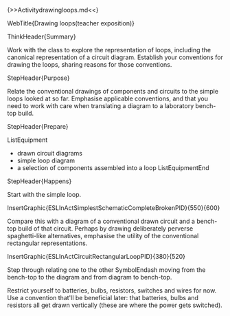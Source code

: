 {>>Activitydrawingloops.md<<}

WebTitle{Drawing loops(teacher exposition)}

ThinkHeader{Summary}

Work with the class to explore the representation of loops, including the canonical representation of a circuit diagram. Establish your conventions for drawing the loops, sharing reasons for those conventions.

StepHeader{Purpose}

Relate the conventional drawings of components and circuits to the simple loops looked at so far. Emphasise applicable conventions, and that you need to work with care when translating a diagram to a laboratory bench-top build.

StepHeader{Prepare}

ListEquipment
- drawn circuit diagrams
- simple loop diagram
- a selection of components assembled into a loop
ListEquipmentEnd

StepHeader{Happens}

Start with the simple loop.

InsertGraphic{ESLInActSimplestSchematicCompleteBrokenPID}{550}{600}

Compare this with a diagram of a conventional drawn circuit and a bench-top build of that circuit. Perhaps by drawing deliberately perverse spaghetti-like alternatives, emphasise the utility of the conventional rectangular representations.

InsertGraphic{ESLInActCircuitRectangularLoopPID}{380}{520}

Step through relating one to the other  SymbolEndash moving from the bench-top to the diagram and from diagram to bench-top.

Restrict yourself to batteries, bulbs, resistors, switches and wires for now. Use a convention that'll be beneficial later: that batteries, bulbs and resistors all get drawn vertically (these are where the power gets switched).

